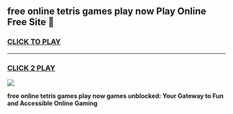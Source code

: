 
## free online tetris games play now Play Online Free Site 👋
<h3>
<a href="https://download.freeplayer.one?title=free_online_tetris_games_play_now&ref=21F">CLICK TO PLAY</a></h3>
<hr>

<h3>
<a href="https://download.freeplayer.one?title=free_online_tetris_games_play_now&ref=21F">CLICK 2 PLAY</a>
  
</h3>

<a href="https://download.freeplayer.one?title=free_online_tetris_games_play_now&ref=21F"><img src="https://cdnb.artstation.com/p/assets/images/images/032/539/853/original/anto-thomas-button-gif.gif"></a>


**free online tetris games play now games unblocked: Your Gateway to Fun and Accessible Online Gaming**
